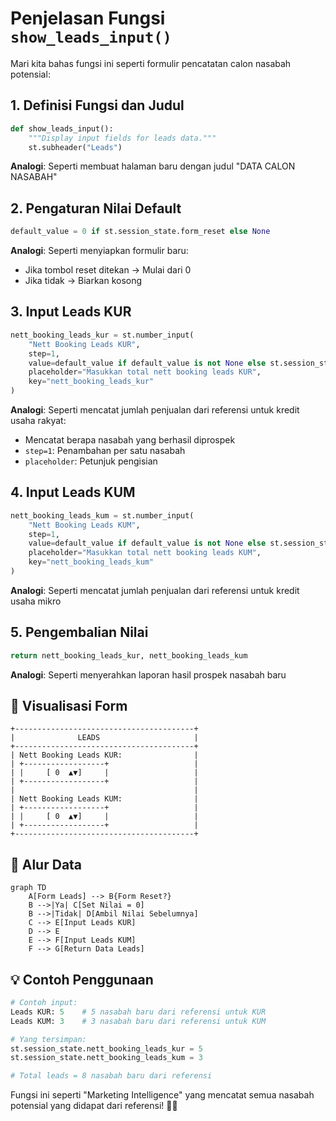 # Penjelasan Fungsi `show_leads_input()`

Mari kita bahas fungsi ini seperti formulir pencatatan calon nasabah potensial:

## 1. Definisi Fungsi dan Judul
```python
def show_leads_input():
    """Display input fields for leads data."""
    st.subheader("Leads")
```
**Analogi**: Seperti membuat halaman baru dengan judul "DATA CALON NASABAH"

## 2. Pengaturan Nilai Default
```python
default_value = 0 if st.session_state.form_reset else None
```
**Analogi**: Seperti menyiapkan formulir baru:
- Jika tombol reset ditekan → Mulai dari 0
- Jika tidak → Biarkan kosong

## 3. Input Leads KUR
```python
nett_booking_leads_kur = st.number_input(
    "Nett Booking Leads KUR",
    step=1,
    value=default_value if default_value is not None else st.session_state.get("nett_booking_leads_kur", 0),
    placeholder="Masukkan total nett booking leads KUR",
    key="nett_booking_leads_kur"
)
```
**Analogi**: Seperti mencatat jumlah penjualan dari referensi untuk kredit usaha rakyat:
- Mencatat berapa nasabah yang berhasil diprospek
- `step=1`: Penambahan per satu nasabah
- `placeholder`: Petunjuk pengisian

## 4. Input Leads KUM
```python
nett_booking_leads_kum = st.number_input(
    "Nett Booking Leads KUM",
    step=1,
    value=default_value if default_value is not None else st.session_state.get("nett_booking_leads_kum", 0),
    placeholder="Masukkan total nett booking leads KUM",
    key="nett_booking_leads_kum"
)
```
**Analogi**: Seperti mencatat jumlah penjualan dari referensi untuk kredit usaha mikro

## 5. Pengembalian Nilai
```python
return nett_booking_leads_kur, nett_booking_leads_kum
```
**Analogi**: Seperti menyerahkan laporan hasil prospek nasabah baru

## 🎨 Visualisasi Form
```
+----------------------------------------+
|              LEADS                     |
+----------------------------------------+
| Nett Booking Leads KUR:                |
| +------------------+                   |
| |     [ 0  ▲▼]     |                   |
| +------------------+                   |
|                                        |
| Nett Booking Leads KUM:                |
| +------------------+                   |
| |     [ 0  ▲▼]     |                   |
| +------------------+                   |
+----------------------------------------+
```

## 🔄 Alur Data
```mermaid
graph TD
    A[Form Leads] --> B{Form Reset?}
    B -->|Ya| C[Set Nilai = 0]
    B -->|Tidak| D[Ambil Nilai Sebelumnya]
    C --> E[Input Leads KUR]
    D --> E
    E --> F[Input Leads KUM]
    F --> G[Return Data Leads]
```

## 💡 Contoh Penggunaan
```python
# Contoh input:
Leads KUR: 5    # 5 nasabah baru dari referensi untuk KUR
Leads KUM: 3    # 3 nasabah baru dari referensi untuk KUM

# Yang tersimpan:
st.session_state.nett_booking_leads_kur = 5
st.session_state.nett_booking_leads_kum = 3

# Total leads = 8 nasabah baru dari referensi
```

Fungsi ini seperti "Marketing Intelligence" yang mencatat semua nasabah potensial yang didapat dari referensi! 🎯👥
